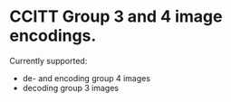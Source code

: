 # CCITT Group 3 and 4 image encodings.

Currently supported:
- de- and encoding group 4 images
- decoding group 3 images
